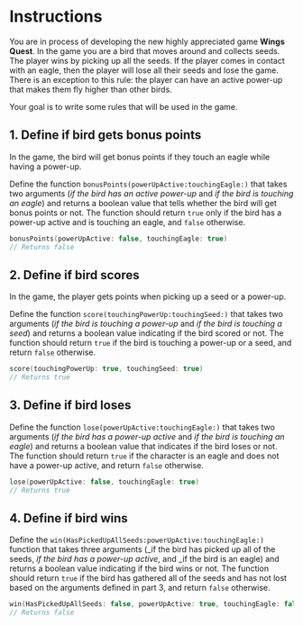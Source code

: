 # Instructions

You are in process of developing the new highly appreciated game **Wings Quest**.
In the game you are a bird that moves around and collects seeds.
The player wins by picking up all the seeds.
If the player comes in contact with an eagle, then the player will lose all their seeds and lose the game.
There is an exception to this rule: the player can have an active power-up that makes them fly higher than other birds.

Your goal is to write some rules that will be used in the game.

## 1. Define if bird gets bonus points

In the game, the bird will get bonus points if they touch an eagle while having a power-up.

Define the function `bonusPoints(powerUpActive:touchingEagle:)` that takes two arguments (_if the bird has an active power-up_ and _if the bird is touching an eagle_) and returns a boolean value that tells whether the bird will get bonus points or not.
The function should return `true` only if the bird has a power-up active and is touching an eagle, and `false` otherwise.

```Swift
bonusPoints(powerUpActive: false, touchingEagle: true)
// Returns false
```

## 2. Define if bird scores

In the game, the player gets points when picking up a seed or a power-up.

Define the function `score(touchingPowerUp:touchingSeed:)` that takes two arguments (_if the bird is touching a power-up_ and _if the bird is touching a seed_) and returns a boolean value indicating if the bird scored or not.
The function should return `true` if the bird is touching a power-up or a seed, and return `false` otherwise.

```Swift
score(touchingPowerUp: true, touchingSeed: true)
// Returns true
```

## 3. Define if bird loses

Define the function `lose(powerUpActive:touchingEagle:)` that takes two arguments (_if the bird has a power-up active_ and _if the bird is touching an eagle_) and returns a boolean value that indicates if the bird loses or not.
The function should return `true` if the character is an eagle and does not have a power-up active, and return `false` otherwise.

```Swift
lose(powerUpActive: false, touchingEagle: true)
// Returns true
```

## 4. Define if bird wins

Define the `win(HasPickedUpAllSeeds:powerUpActive:touchingEagle:)` function that takes three arguments (_if the bird has picked up all of the seeds, _if the bird has a power-up active_, and _if the bird is an eagle) and returns a boolean value indicating if the bird wins or not.
The function should return `true` if the bird has gathered all of the seeds and has not lost based on the arguments defined in part 3, and return `false` otherwise.

```Swift
win(HasPickedUpAllSeeds: false, powerUpActive: true, touchingEagle: false)
// Returns false
```
